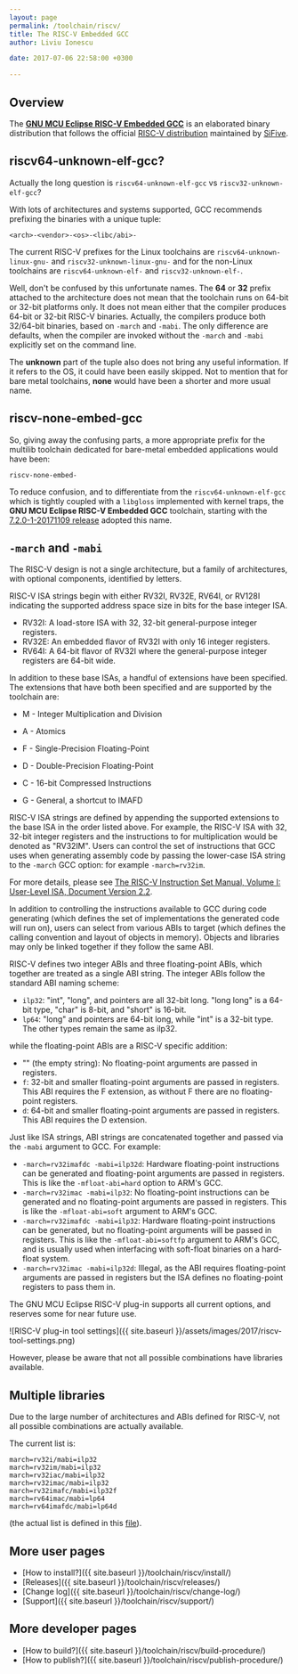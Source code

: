 ```yaml
---
layout: page
permalink: /toolchain/riscv/
title: The RISC-V Embedded GCC
author: Liviu Ionescu

date: 2017-07-06 22:58:00 +0300

---
```


## Overview

The [**GNU MCU Eclipse RISC-V Embedded GCC**](https://github.com/gnu-mcu-eclipse/riscv-none-gcc/releases/) is an elaborated binary distribution that follows the official [RISC-V distribution](https://github.com/riscv/riscv-gcc) maintained by [SiFive](https://www.sifive.com).

## riscv64-unknown-elf-gcc?

Actually the long question is `riscv64-unknown-elf-gcc` vs `riscv32-unknown-elf-gcc`?

With lots of architectures and systems supported, GCC recommends prefixing the binaries with a unique tuple:

```
<arch>-<vendor>-<os>-<libc/abi>-
```

The current RISC-V prefixes for the Linux toolchains are `riscv64-unknown-linux-gnu-` and `riscv32-unknown-linux-gnu-` and for the non-Linux toolchains are `riscv64-unknown-elf-` and `riscv32-unknown-elf-`.

Well, don't be confused by this unfortunate names. The **64** or **32** prefix attached to the architecture does not mean that the toolchain runs on 64-bit or 32-bit platforms only. It does not mean either that the compiler produces 64-bit or 32-bit RISC-V binaries. Actually, the compilers produce both 32/64-bit binaries, based on `-march` and `-mabi`. The only difference are defaults, when the compiler are invoked without the `-march` and `-mabi` explicitly set on the command line.

The **unknown** part of the tuple also does not bring any useful information. If it refers to the OS, it could have been easily skipped. Not to mention that for bare metal toolchains, **none** would have been a shorter and more usual name.

## riscv-none-embed-gcc

So, giving away the confusing parts, a more appropriate prefix for the multilib toolchain dedicated for bare-metal embedded applications would have been:

```
riscv-none-embed-
```

To reduce confusion, and to differentiate from the `riscv64-unknown-elf-gcc` which is tightly coupled with a  `libgloss` implemented with kernel traps, the **GNU MCU Eclipse RISC-V Embedded GCC** toolchain, starting with the [7.2.0-1-20171109 release](https://github.com/gnu-mcu-eclipse/riscv-none-gcc/releases/tag/v7.2.0-1-20171109) adopted this name.

## `-march` and `-mabi`

The RISC-V design is not a single architecture, but a family of architectures, with optional components, identified by letters.

RISC-V ISA strings begin with either RV32I, RV32E, RV64I, or RV128I indicating the supported address space size in bits for the base integer ISA.

* RV32I: A load-store ISA with 32, 32-bit general-purpose integer registers. 
* RV32E: An embedded flavor of RV32I with only 16 integer registers. 
* RV64I: A 64-bit flavor of RV32I where the general-purpose integer registers are 64-bit wide. 

In addition to these base ISAs, a handful of extensions have been 
specified. The extensions that have both been specified and are supported by the toolchain are: 

* M - Integer Multiplication and Division 
* A - Atomics
* F - Single-Precision Floating-Point 
* D - Double-Precision Floating-Point
* C - 16-bit Compressed Instructions 

* G - General, a shortcut to IMAFD

RISC-V ISA strings are defined by appending the supported extensions to the 
base ISA in the order listed above. For example, the RISC-V ISA with 32, 
32-bit integer registers and the instructions to for multiplication would 
be denoted as "RV32IM". Users can control the set of instructions that GCC 
uses when generating assembly code by passing the lower-case ISA string to 
the `-march` GCC option: for example `-march=rv32im`. 

For more details, please see [The RISC-V Instruction Set Manual, Volume I: User-Level ISA, Document Version 2.2](https://content.riscv.org/wp-content/uploads/2017/05/riscv-spec-v2.2.pdf).

In addition to controlling the instructions available to GCC during code 
generating (which defines the set of implementations the generated code 
will run on), users can select from various ABIs to target (which defines 
the calling convention and layout of objects in memory). Objects and 
libraries may only be linked together if they follow the same ABI. 

RISC-V defines two integer ABIs and three floating-point ABIs, which 
together are treated as a single ABI string. The integer ABIs follow the 
standard ABI naming scheme: 

* `ilp32`: "int", "long", and pointers are all 32-bit long. "long long" is 
a 64-bit type, "char" is 8-bit, and "short" is 16-bit. 
* `lp64`: "long" and pointers are 64-bit long, while "int" is a 32-bit type. 
The other types remain the same as ilp32. 

while the floating-point ABIs are a RISC-V specific addition: 

* "" (the empty string): No floating-point arguments are passed in registers. 
* `f`: 32-bit and smaller floating-point arguments are passed in registers. 
This ABI requires the F extension, as without F there are no 
floating-point registers. 
* `d`: 64-bit and smaller floating-point arguments are passed in registers. 
This ABI requires the D extension. 

Just like ISA strings, ABI strings are concatenated together and passed via 
the `-mabi` argument to GCC. For example: 

* `-march=rv32imafdc -mabi=ilp32d`: Hardware floating-point instructions can 
be generated and floating-point arguments are passed in registers. This 
is like the `-mfloat-abi=hard` option to ARM's GCC. 
* `-march=rv32imac -mabi=ilp32`: No floating-point instructions can be 
generated and no floating-point arguments are passed in registers. This 
is like the `-mfloat-abi=soft` argument to ARM's GCC. 
* `-march=rv32imafdc -mabi=ilp32`: Hardware floating-point instructions can 
be generated, but no floating-point arguments will be passed in 
registers. This is like the `-mfloat-abi=softfp` argument to ARM's GCC, 
and is usually used when interfacing with soft-float binaries on a 
hard-float system. 
* `-march=rv32imac -mabi=ilp32d`: Illegal, as the ABI requires floating-point 
arguments are passed in registers but the ISA defines no floating-point 
registers to pass them in. 

The GNU MCU Eclipse RISC-V plug-in supports all current options, and reserves some for near future use.

![RISC-V plug-in tool settings]({{ site.baseurl }}/assets/images/2017/riscv-tool-settings.png)

However, please be aware that not all possible combinations have libraries available.

## Multiple libraries

Due to the large number of architectures and ABIs defined for RISC-V, not all possible combinations are actually available.

The current list is:

```
march=rv32i/mabi=ilp32
march=rv32im/mabi=ilp32
march=rv32iac/mabi=ilp32
march=rv32imac/mabi=ilp32
march=rv32imafc/mabi=ilp32f
march=rv64imac/mabi=lp64
march=rv64imafdc/mabi=lp64d
```

(the actual list is defined in this [file](https://github.com/riscv/riscv-gcc/blob/riscv-next/gcc/config/riscv/t-elf-multilib)).

## More user pages

* [How to install?]({{ site.baseurl }}/toolchain/riscv/install/)
* [Releases]({{ site.baseurl }}/toolchain/riscv/releases/)
* [Change log]({{ site.baseurl }}/toolchain/riscv/change-log/)
* [Support]({{ site.baseurl }}/toolchain/riscv/support/)

## More developer pages

* [How to build?]({{ site.baseurl }}/toolchain/riscv/build-procedure/)
* [How to publish?]({{ site.baseurl }}/toolchain/riscv/publish-procedure/)
